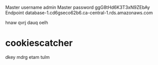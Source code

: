 Master username
admin
Master password
ggG8tHd6K3T3xN9ZEbAy
Endpoint
database-1.cd6gseco62b6.ca-central-1.rds.amazonaws.com


hnaw qvrj dauq oelh
# cookiescatcher



dkey mdrg etam tulm

